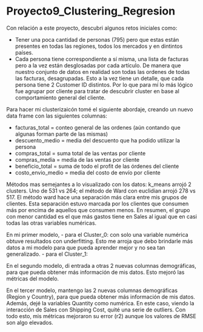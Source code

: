 # Proyecto9_Clustering_Regresion

Con relación a este proyecto, descubri algunos retos iniciales como:
- Tener una poca cantidad de personas (795) pero que estas están presentes en todas las regiones, todos los mercados y en dintintos países.
- Cada persona tiene correspondiente a sí misma, una lista de facturas pero a la vez están desglosadas por cada artículo. De manera que nuestro conjunto de datos en realidad son todas las ordenes de todas las facturas, desagrupadas. Esto a la vez tiene un detalle, que cada persona tiene 2 Customer ID distintos. Por lo que para mí lo más lógico fue agrupar por cliente para tratar de descubrir cluster en base al comportamiento general del cliente.

Para hacer mi clusterizaicón tomé el siguiente abordaje, creando un nuevo data frame con las siguientes columnas:
- facturas_total = conteo general de las ordenes (aún contando que algunas forman parte de las mismas)
- descuento_medio = media del descuento que ha podido utilizar la persona
- compras_total = suma total de las ventas por cliente
- compras_media = media de las ventas por cliente
- beneficio_total = suma de todo el profit de las órdenes del cliente
- costo_envio_medio = media del costo de envío por cliente

Métodos mas semejantes a lo visualizado con los datos: k_means arrojó 2 clusters. Uno de 531 vs 264; el método de Ward con euclidian arrojó 278 vs 517. El método ward hace una separación más clara entre mis grupos de clientes. Esta separación estuvo marcada por los clientes que consumen más por encima de aquellos que consumen menos. En resumen, el grupo con menor cantidad es el que más gastos tiene en Sales al igual que en casi todas las otras variables numéricas. 

En mi primer modelo, 
    - para el Cluster_0: con solo una variable numérica obtuve resultados con underfitting. Esto me arroja que debo brindarle más datos a mi modelo para que pueda aprender mejor y no sea tan generalizado.
    - para el Cluster_1: 

En el segundo modelo, di entrada a otras 2 nuevas columnas demográficas, para que pueda obtener más información de mis datos. Esto mejoró las métricas del modelo.

En el tercer modelo, mantengo las 2 nuevas columnas demográficas (Region y Country), para que pueda obtener más información de mis datos. Además, dejé la variables Quantity como numérica. En este caso, viendo la interacción de Sales con Shipping Cost, quité una serie de outliers. Con todo esto, mis métricas mejoraron su error (r2) aunque los valores de RMSE son algo elevados.